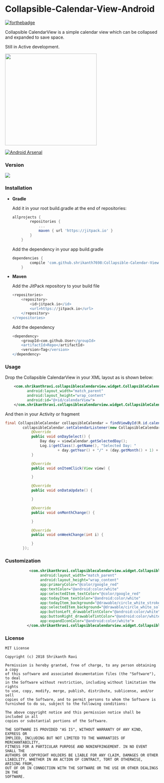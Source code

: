 # Collapsible-Calendar-View-Android
[![forthebadge](https://forthebadge.com/images/badges/built-with-love.svg)](https://forthebadge.com)

Collapsible CalendarView is a simple calendar view which can be collapsed and expanded to save space.

Still in Active development.

<img src="https://drive.google.com/uc?id=1tOocqnS0pI6V07-JROte0Rx7vqMqFmPg" width="300" >

[![Android Arsenal]( https://img.shields.io/badge/Android%20Arsenal-Collapsible--Calendar--View--Android-green.svg?style=flat )]( https://android-arsenal.com/details/1/6829 )

### Version
[![](https://jitpack.io/v/shrikanth7698/Collapsible-Calendar-View-Android.svg)](https://jitpack.io/#shrikanth7698/Collapsible-Calendar-View-Android)

### Installation

* **Gradle**

	Add it in your root build.gradle at the end of repositories:
	```gradle
	allprojects {
			repositories {
				...
				maven { url 'https://jitpack.io' }
			}
		}
	```

	Add the dependency in your app build.gradle
	```gradle
	dependencies {
			compile 'com.github.shrikanth7698:Collapsible-Calendar-View-Android:v0.0.1'
		}
	```

* **Maven**

	Add the JitPack repository to your build file
	```gradle
	<repositories>
		<repository>
		    <id>jitpack.io</id>
		    <url>https://jitpack.io</url>
		</repository>
	</repositories>
	```

	Add the dependency
	```gradle
	<dependency>
	    <groupId>com.github.User</groupId>
	    <artifactId>Repo</artifactId>
	    <version>Tag</version>
	</dependency>
	```



### Usage

Drop the Collapsible CalendarView in your XML layout as is shown below:
```xml
    <com.shrikanthravi.collapsiblecalendarview.widget.CollapsibleCalendar
          android:layout_width="match_parent"
          android:layout_height="wrap_content"
          android:id="@+id/calendarView">
    </com.shrikanthravi.collapsiblecalendarview.widget.CollapsibleCalendar>
```

And then in your Activity or fragment
```java
final CollapsibleCalendar collapsibleCalendar = findViewById(R.id.calendarView);
        collapsibleCalendar.setCalendarListener(new CollapsibleCalendar.CalendarListener() {
            @Override
            public void onDaySelect() {
                Day day = viewCalendar.getSelectedDay();
                Log.i(getClass().getName(), "Selected Day: "
                        + day.getYear() + "/" + (day.getMonth() + 1) + "/" + day.getDay());
            }

            @Override
            public void onItemClick(View view) {

            }

            @Override
            public void onDataUpdate() {

            }

            @Override
            public void onMonthChange() {

            }

            @Override
            public void onWeekChange(int i) {

            }
        });
```

### Customization


```xml
           <com.shrikanthravi.collapsiblecalendarview.widget.CollapsibleCalendar
                android:layout_width="match_parent"
                android:layout_height="wrap_content"
                app:primaryColor="@color/google_red"
                app:textColor="@android:color/white"
                app:selectedItem_textColor="@color/google_red"
                app:todayItem_textColor="@android:color/white"
                app:todayItem_background="@drawable/circle_white_stroke_background"
                app:selectedItem_background="@drawable/circle_white_solid_background"
                app:buttonLeft_drawableTintColor="@android:color/white"
                app:buttonRight_drawableTintColor="@android:color/white"
                app:expandIconColor="@android:color/white">
          </com.shrikanthravi.collapsiblecalendarview.widget.CollapsibleCalendar>
```



### License
```
MIT License

Copyright (c) 2018 Shrikanth Ravi

Permission is hereby granted, free of charge, to any person obtaining a copy
of this software and associated documentation files (the "Software"), to deal
in the Software without restriction, including without limitation the rights
to use, copy, modify, merge, publish, distribute, sublicense, and/or sell
copies of the Software, and to permit persons to whom the Software is
furnished to do so, subject to the following conditions:

The above copyright notice and this permission notice shall be included in all
copies or substantial portions of the Software.

THE SOFTWARE IS PROVIDED "AS IS", WITHOUT WARRANTY OF ANY KIND, EXPRESS OR
IMPLIED, INCLUDING BUT NOT LIMITED TO THE WARRANTIES OF MERCHANTABILITY,
FITNESS FOR A PARTICULAR PURPOSE AND NONINFRINGEMENT. IN NO EVENT SHALL THE
AUTHORS OR COPYRIGHT HOLDERS BE LIABLE FOR ANY CLAIM, DAMAGES OR OTHER
LIABILITY, WHETHER IN AN ACTION OF CONTRACT, TORT OR OTHERWISE, ARISING FROM,
OUT OF OR IN CONNECTION WITH THE SOFTWARE OR THE USE OR OTHER DEALINGS IN THE
SOFTWARE.
```


